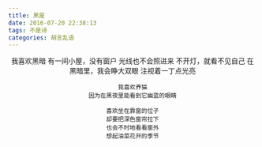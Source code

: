 ```yaml
---
title: 黑屋
date: 2016-07-20 22:38:13
tags: 不是诗
categories: 胡言乱语
---
```


<img src="http://blog.xinsay.cn/1469696430979.jpg" alt="">
<div style="text-align: center">
	我喜欢黑暗
	有一间小屋，没有窗户
	光线也不会照进来
	不开灯，就看不见自己
	在黑暗里，我会睁大双眼
	注视着一丁点光亮

	我喜欢养猫
	因为在黑夜里能看到它幽蓝的眼睛

	喜欢坐在靠窗的位子
	却要把深色窗帘拉下
	也会不时地看看窗外
	想起油菜花开的季节
</div>